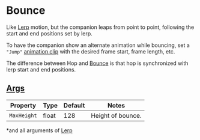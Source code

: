 # Bounce

Like [Lerp](3.z.000-Lerp.md) motion, but the companion leaps from point to point, following the start and end positions set by lerp.

To have the companion show an alternate animation while bouncing, set a `"Jump"` [animation clip](3.2-Animation%20Clips.md) with the desired frame start, frame length, etc.

The difference between Hop and [Bounce](3.z.002-Bounce.md) is that hop is synchronized with lerp start and end positions.

## [Args](~/api/TrinketTinker.Models.MotionArgs.HopArgs.yml)

| Property | Type | Default | Notes |
| -------- | ---- | ------- | ----- |
| `MaxHeight` | float | 128 | Height of bounce. |

*and all arguments of [Lerp](3.z.000-Lerp.md)
